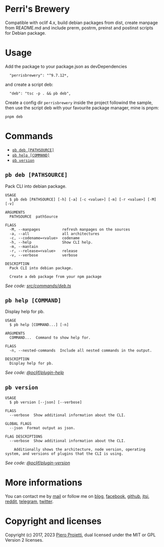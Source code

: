 # Perri's Brewery
Compatible with oclif 4.x, build debian packages from dist, create manpage from README.md and include prerm, postrm, preinst and postinst scripts for Debian package.

# Usage

Add the package to your package.json as devDependencies
```
  "perrisbrewery": "^9.7.12*,
```

and create a script deb:

```
  "deb": "tsc -p . && pb deb",
```

Create a config dir `perrisbrewery` inside the project followind the sample, 
then use the script deb with your favourite package manager, mine is pnpm:

```
pnpm deb
```
<!-- usagestop -->

# Commands
<!-- commands -->
* [`pb deb [PATHSOURCE]`](#pb-deb-pathsource)
* [`pb help [COMMAND]`](#pb-help-command)
* [`pb version`](#pb-version)

## `pb deb [PATHSOURCE]`

Pack CLI into debian package.

```
USAGE
  $ pb deb [PATHSOURCE] [-h] [-a] [-c <value>] [-m] [-r <value>] [-M] [-v]

ARGUMENTS
  PATHSOURCE  pathSource

FLAGS
  -M, --manpages          refresh manpages on the sources
  -a, --all               all architectures
  -c, --codename=<value>  codename
  -h, --help              Show CLI help.
  -m, --mantain
  -r, --release=<value>   release
  -v, --verbose           verbose

DESCRIPTION
  Pack CLI into debian package.

  Create a deb package from your npm package
```

_See code: [src/commands/deb.ts](https://github.com/pieroproietti/perrisbrewery/blob/v10.0.4/src/commands/deb.ts)_

## `pb help [COMMAND]`

Display help for pb.

```
USAGE
  $ pb help [COMMAND...] [-n]

ARGUMENTS
  COMMAND...  Command to show help for.

FLAGS
  -n, --nested-commands  Include all nested commands in the output.

DESCRIPTION
  Display help for pb.
```

_See code: [@oclif/plugin-help](https://github.com/oclif/plugin-help/blob/v6.2.26/src/commands/help.ts)_

## `pb version`

```
USAGE
  $ pb version [--json] [--verbose]

FLAGS
  --verbose  Show additional information about the CLI.

GLOBAL FLAGS
  --json  Format output as json.

FLAG DESCRIPTIONS
  --verbose  Show additional information about the CLI.

    Additionally shows the architecture, node version, operating system, and versions of plugins that the CLI is using.
```

_See code: [@oclif/plugin-version](https://github.com/oclif/plugin-version/blob/v2.2.25/src/commands/version.ts)_
<!-- commandsstop -->

# More informations
You can contact me by [mail](mailto://pieroproietti@gmail.com) or follow me on 
[blog](https://penguins-eggs.net), 
[facebook](https://www.facebook.com/groups/128861437762355/), 
[github](https://github.com/pieroproietti/penguins-krill), 
[jtsi](https://meet.jit.si/PenguinsEggsMeeting), 
[reddit](https://www.reddit.com/user/Artisan61), 
[telegram](https://t.me/penguins_eggs), 
[twitter](https://twitter.com/pieroproietti).

# Copyright and licenses
Copyright (c) 2017, 2023 [Piero Proietti](https://penguins-eggs.net/about-me.html), dual licensed under the MIT or GPL Version 2 licenses.
